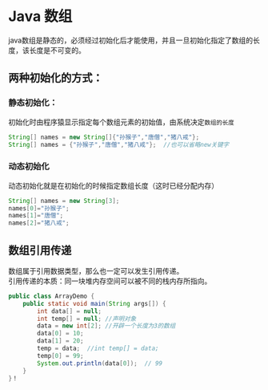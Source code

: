 # Java 数组

java数组是静态的，必须经过初始化后才能使用，并且一旦初始化指定了数组的长度，该长度是不可变的。  

## 两种初始化的方式：  


### 静态初始化：  
初始化时由程序猿显示指定每个数组元素的初始值，由系统决定`数组的长度` 
```java
String[] names = new String[]{"孙猴子","唐僧","猪八戒"};
String[] names = {"孙猴子","唐僧","猪八戒"};  //也可以省略new关键字
```   

### 动态初始化   
动态初始化就是在初始化的时候指定数组长度（这时已经分配内存）   
```java
String[] names = new String[3];
names[0]="孙猴子";
names[1]="唐僧";
names[2]="猪八戒";
```    

## 数组引用传递  

数组属于引用数据类型，那么也一定可以发生引用传递。      
引用传递的本质：同一块堆内存空间可以被不同的栈内存所指向。   

```java
public class ArrayDemo {
	public static void main(String args[]) {
		int data[] = null;
		int temp[] = null; //声明对象
		data = new int[2]; //开辟一个长度为3的数组
		data[0] = 10;
		data[1] = 20;
		temp = data;  //int temp[] = data;
		temp[0] = 99;
		System.out.println(data[0]);  // 99
	}
}！
```